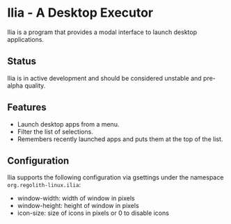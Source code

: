 # Ilia - A Desktop Executor

Ilia is a program that provides a modal interface to launch desktop applications.

## Status

Ilia is in active development and should be considered unstable and pre-alpha quality.

## Features

* Launch desktop apps from a menu.
* Filter the list of selections.
* Remembers recently launched apps and puts them at the top of the list.

## Configuration

Ilia supports the following configuration via gsettings under the namespace `org.regolith-linux.ilia`:

* window-width: width of window in pixels
* window-height: height of window in pixels
* icon-size: size of icons in pixels or 0 to disable icons
